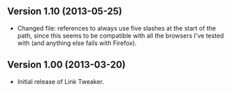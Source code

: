 Version 1.10 (2013-05-25)
-------------------------

* Changed file: references to always use five slashes at the start of the path, since this seems to be compatible with all the browsers I've tested with (and anything else fails with Firefox).

Version 1.00 (2013-03-20)
-------------------------

* Initial release of Link Tweaker.

